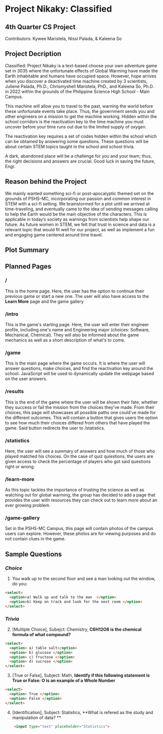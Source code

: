 # Project Nikaky: Classified 
## 4th Quarter CS Project 
Contributors: Kywee Maristela, Nissi Palada, & Kaleena So 

## Project Decription
Classified: Project Nikaky is a text-based choose your own adventure game set in 3035 where the unfortunate effects of Global Warming have made the Earth inhabitable and humans have occupied space. However, hope arrives when you discover a deactivated time machine created by 3 scientists, Juliene Palada, Ph.D., Chrismyshell Maristela, PhD., and Kaleena So, Ph.D. in 2022 within the grounds of the Philippine Science High School - Main Campus. 

This machine will allow you to travel to the past, warning the world before these unfortunate events take place. Thus, the government sends you and other engineers on a mission to get the machine working. Hidden within the school corridors is the reactivation key to the time machine you must uncover before your time runs out due to the limited supply of oxygen. 

The reactivation key requires a set of codes hidden within the school which can be obtained by answering some questions. These questions will be about certain STEM topics taught in the school and school trivia. 

A dark, abandoned place will be a challenge for you and your team; thus, the right decisions and answers are crucial. Good luck in saving the future, Engr. 

## Reason behind the Project
We mainly wanted something sci-fi or post-apocalyptic themed set on the grounds of PSHS-MC, incorporating our passion and common interest in STEM with a sci-fi setting. We brainstormed for a plot until we arrived at time-traveling, and eventually came to the idea of sending messages calling to help the Earth would be the main objective of the characters. This is applicable in today’s society as warnings from scientists help shape our future. As future women in STEM, we felt that trust in science and data is a relevant topic that would fit well for our project, as well as implement a fun and engaging game centered around time travel. 

## Plot Summary 
## Planned Pages 
### / 
This is the home page. Here, the user has the option to continue their previous game or start a new one. The user will also have access to the **Learn More** page and the game gallery

### /intro 
This is the game's starting page. Here, the user will enter their engineer profile, including one's name and Engineering major (choices: Software, Mechanical, Chemical). They will also be informed about the game mechanics as well as a short description of what's to come. 

### /game 
This is the main page where the game occurs. It is where the user will answer questions, make choices, and find the reactivation key around the school. JavaScript will be used to dynamically update the webpage based on the user answers. 

### /results 
This is the end of the game where the user will be shown their fate, whether they success or fail the mission from the choices they've made. From their choices, this page will showcases all possible paths one could've made for the different outcomes. This will contain a button that gives users the option to see how much their choices differed from others that have played the game. Said button redirects the user to /statistics. 

### /statistics 
Here, the user will see a summary of answers and how much of those who played matched his choices. On the case of quiz quiestions, the users are given access to check the percentage of players who got said questions right or wrong. 

### /learn-more
As this topic tackles the importance of trusting the science as well as watching out for global warming, the group has decided to add a page that provides the user with resources they can check out to learn more about an ever growing problem. 

### /game-gallery 
Set in the PSHS-MC Campus, this page will contain photos of the campus users can explore. However, these photos are for viewing purposes and do not contain clues in the game. 

## Sample Questions 

### _Choice_
1. You walk up to the second floor and see a man looking out the window, do you: 
```HTML
<select>
  <option>a) Walk up and talk to the man  </option>
  <option>b) Keep on track and look for the next room </option>
</select>

``` 

### _Trivia_
2. [Multiple Choice], Subejct: Chemistry, **C6H12O8 is the chemical formula of what compound?**

```HTML 
<select>
  <option> a) table salt</option>
  <option> b) glucose </option>
  <option> c) fructose </option>
  <option> d) sucrose </option>
</select> 
```
3. [True or False], Subject: Math, **Identify if this following statement is True or False: O is an example of a Whole Number**

``` HTML 
<select> 
  <option> True </option> 
  <option> False </option> 
</select> 
``` 
4. [Identification], Subject: Statistics, **What is refered as the study and manipulation of data? **
```HTML 
    <input type="text" placeholder="Statistics">
```
